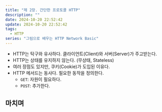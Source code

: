 ```yaml
---
title: "제 2장. 간단한 프로토콜 HTTP"
description: ""
date: 2024-10-20 22:52:42
update: 2024-10-20 22:52:42
tags:
  - HTTP
series: "그림으로 배우는 HTTP Network Basic"
---
```


- HTTP는 탁구와 유사하다. 클라이언트(Client)와 서버(Server)가 주고받는다.
- HTTP는 상태를 유지하지 않는다. (무상태, Stateless)
- 여러 장점도 있지만, 쿠키(Cookie)가 도입된 이유다.
- HTTP 메서드는 동사다. 필요한 동작을 정의한다.
    - `GET`: 자원이 필요하다.
    - `POST`: 추가한다.

## 마치며 
